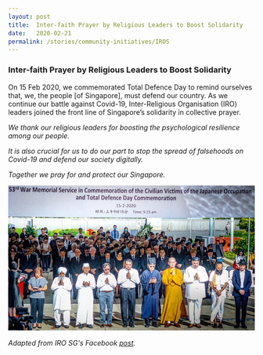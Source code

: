 ```yaml
---
layout: post
title:  Inter-faith Prayer by Religious Leaders to Boost Solidarity
date:   2020-02-21
permalink: /stories/community-initiatives/IROS
---
```


### Inter-faith Prayer by Religious Leaders to Boost Solidarity

On 15 Feb 2020, we commemorated Total Defence Day to remind ourselves that, we, the people [of Singapore], must defend our country. As we continue our battle against Covid-19, Inter-Religious Organisation (IRO) leaders joined the front line of Singapore’s solidarity in collective prayer.

_We thank our religious leaders for boosting the psychological resilience among our people._

_It is also crucial for us to do our part to stop the spread of falsehoods on Covid-19 and defend our society digitally._

_Together we pray for and protect our Singapore._

![IROS](/images/stories/IROS.jpg/)

_Adapted from IRO SG's Facebook [post](https://www.facebook.com/IROSG/posts/1615515668586783)._
